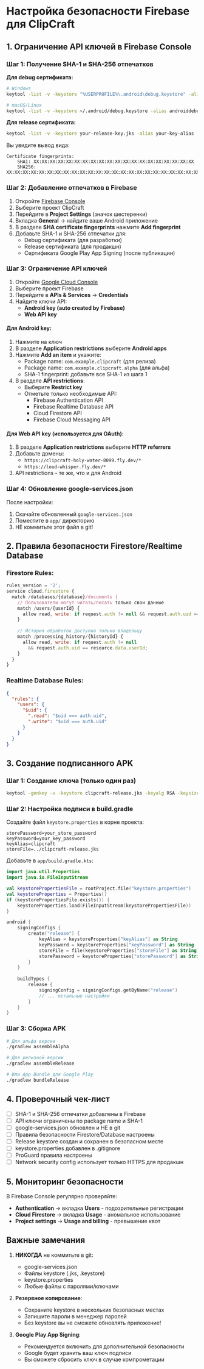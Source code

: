 # Настройка безопасности Firebase для ClipCraft

## 1. Ограничение API ключей в Firebase Console

### Шаг 1: Получение SHA-1 и SHA-256 отпечатков

**Для debug сертификата:**
```bash
# Windows
keytool -list -v -keystore "%USERPROFILE%\.android\debug.keystore" -alias androiddebugkey -storepass android -keypass android

# macOS/Linux
keytool -list -v -keystore ~/.android/debug.keystore -alias androiddebugkey -storepass android -keypass android
```

**Для release сертификата:**
```bash
keytool -list -v -keystore your-release-key.jks -alias your-key-alias
```

Вы увидите вывод вида:
```
Certificate fingerprints:
    SHA1: XX:XX:XX:XX:XX:XX:XX:XX:XX:XX:XX:XX:XX:XX:XX:XX:XX:XX:XX:XX
    SHA256: XX:XX:XX:XX:XX:XX:XX:XX:XX:XX:XX:XX:XX:XX:XX:XX:XX:XX:XX:XX:XX:XX:XX:XX:XX:XX:XX:XX:XX:XX:XX:XX
```

### Шаг 2: Добавление отпечатков в Firebase

1. Откройте [Firebase Console](https://console.firebase.google.com)
2. Выберите проект ClipCraft
3. Перейдите в **Project Settings** (значок шестеренки)
4. Вкладка **General** → найдите ваше Android приложение
5. В разделе **SHA certificate fingerprints** нажмите **Add fingerprint**
6. Добавьте SHA-1 и SHA-256 отпечатки для:
   - Debug сертификата (для разработки)
   - Release сертификата (для продакшн)
   - Сертификата Google Play App Signing (после публикации)

### Шаг 3: Ограничение API ключей

1. Откройте [Google Cloud Console](https://console.cloud.google.com)
2. Выберите проект Firebase
3. Перейдите в **APIs & Services** → **Credentials**
4. Найдите ключи API:
   - **Android key (auto created by Firebase)**
   - **Web API key**

#### Для Android key:

1. Нажмите на ключ
2. В разделе **Application restrictions** выберите **Android apps**
3. Нажмите **Add an item** и укажите:
   - Package name: `com.example.clipcraft` (для релиза)
   - Package name: `com.example.clipcraft.alpha` (для альфа)
   - SHA-1 fingerprint: добавьте все SHA-1 из шага 1
4. В разделе **API restrictions**:
   - Выберите **Restrict key**
   - Отметьте только необходимые API:
     - Firebase Authentication API
     - Firebase Realtime Database API
     - Cloud Firestore API
     - Firebase Cloud Messaging API

#### Для Web API key (используется для OAuth):

1. В разделе **Application restrictions** выберите **HTTP referrers**
2. Добавьте домены:
   - `https://clipcraft-holy-water-8099.fly.dev/*`
   - `https://loud-whisper.fly.dev/*`
3. API restrictions - те же, что и для Android

### Шаг 4: Обновление google-services.json

После настройки:
1. Скачайте обновленный `google-services.json`
2. Поместите в `app/` директорию
3. НЕ коммитьте этот файл в git!

## 2. Правила безопасности Firestore/Realtime Database

### Firestore Rules:
```javascript
rules_version = '2';
service cloud.firestore {
  match /databases/{database}/documents {
    // Пользователи могут читать/писать только свои данные
    match /users/{userId} {
      allow read, write: if request.auth != null && request.auth.uid == userId;
    }
    
    // История обработок доступна только владельцу
    match /processing_history/{historyId} {
      allow read, write: if request.auth != null 
        && request.auth.uid == resource.data.userId;
    }
  }
}
```

### Realtime Database Rules:
```json
{
  "rules": {
    "users": {
      "$uid": {
        ".read": "$uid === auth.uid",
        ".write": "$uid === auth.uid"
      }
    }
  }
}
```

## 3. Создание подписанного APK

### Шаг 1: Создание ключа (только один раз)
```bash
keytool -genkey -v -keystore clipcraft-release.jks -keyalg RSA -keysize 2048 -validity 10000 -alias clipcraft
```

### Шаг 2: Настройка подписи в build.gradle

Создайте файл `keystore.properties` в корне проекта:
```properties
storePassword=your_store_password
keyPassword=your_key_password
keyAlias=clipcraft
storeFile=../clipcraft-release.jks
```

Добавьте в `app/build.gradle.kts`:
```kotlin
import java.util.Properties
import java.io.FileInputStream

val keystorePropertiesFile = rootProject.file("keystore.properties")
val keystoreProperties = Properties()
if (keystorePropertiesFile.exists()) {
    keystoreProperties.load(FileInputStream(keystorePropertiesFile))
}

android {
    signingConfigs {
        create("release") {
            keyAlias = keystoreProperties["keyAlias"] as String
            keyPassword = keystoreProperties["keyPassword"] as String
            storeFile = file(keystoreProperties["storeFile"] as String)
            storePassword = keystoreProperties["storePassword"] as String
        }
    }
    
    buildTypes {
        release {
            signingConfig = signingConfigs.getByName("release")
            // ... остальные настройки
        }
    }
}
```

### Шаг 3: Сборка APK
```bash
# Для альфа версии
./gradlew assembleAlpha

# Для релизной версии
./gradlew assembleRelease

# Или App Bundle для Google Play
./gradlew bundleRelease
```

## 4. Проверочный чек-лист

- [ ] SHA-1 и SHA-256 отпечатки добавлены в Firebase
- [ ] API ключи ограничены по package name и SHA-1
- [ ] google-services.json обновлен и НЕ в git
- [ ] Правила безопасности Firestore/Database настроены
- [ ] Release keystore создан и сохранен в безопасном месте
- [ ] keystore.properties добавлен в .gitignore
- [ ] ProGuard правила настроены
- [ ] Network security config использует только HTTPS для продакшн

## 5. Мониторинг безопасности

В Firebase Console регулярно проверяйте:
- **Authentication** → вкладка **Users** - подозрительные регистрации
- **Cloud Firestore** → вкладка **Usage** - аномальное использование
- **Project settings** → **Usage and billing** - превышение квот

## Важные замечания

1. **НИКОГДА** не коммитьте в git:
   - google-services.json
   - Файлы keystore (.jks, .keystore)
   - keystore.properties
   - Любые файлы с паролями/ключами

2. **Резервное копирование**:
   - Сохраните keystore в нескольких безопасных местах
   - Запишите пароли в менеджер паролей
   - Без keystore вы не сможете обновлять приложение!

3. **Google Play App Signing**:
   - Рекомендуется включить для дополнительной безопасности
   - Google будет хранить ваш ключ подписи
   - Вы сможете сбросить ключ в случае компрометации